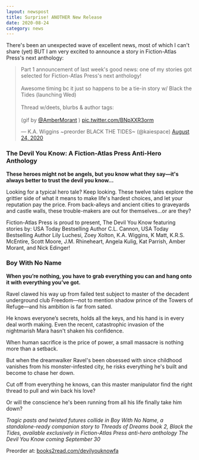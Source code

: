 ```yaml
---
layout: newspost
title: Surprise! ANOTHER New Release
date: 2020-08-24
category: news
---
```


There's been an unexpected wave of excellent news, most of which I can't share (yet) BUT I am very excited to announce a story in Fiction-Atlas Press's next anthology:

<blockquote class="twitter-tweet" data-theme="dark"><p lang="en" dir="ltr">Part 1 announcement of last week&#39;s good news: one of my stories got selected for Fiction-Atlas Press&#39;s next anthology!<br><br>Awesome timing bc it just so happens to be a tie-in story w/ Black the Tides (launching Wed)<br><br>Thread w/deets, blurbs &amp; author tags:<br><br>(gif by <a href="https://twitter.com/AmberMorant?ref_src=twsrc%5Etfw">@AmberMorant</a> ) <a href="https://t.co/BNpXXR3orm">pic.twitter.com/BNpXXR3orm</a></p>&mdash; K.A. Wiggins ~preorder BLACK THE TIDES~ (@kaiespace) <a href="https://twitter.com/kaiespace/status/1298004403476025344?ref_src=twsrc%5Etfw">August 24, 2020</a></blockquote> <script async src="https://platform.twitter.com/widgets.js" charset="utf-8"></script>

### The Devil You Know: A Fiction-Atlas Press Anti-Hero Anthology

**These heroes might not be angels, but you know what they say—it's always better to trust the devil you know...**

Looking for a typical hero tale? Keep looking. These twelve tales explore the grittier side of what it means to make life's hardest choices, and let your reputation pay the price. From back-alleys and ancient cities to graveyards and castle walls, these trouble-makers are out for themselves...or are they?

Fiction-Atlas Press is proud to present, The Devil You Know featuring stories by: USA Today Bestselling Author C.L. Cannon, USA Today Bestselling Author Lily Luchesi, Zoey Xolton, K.A. Wiggins, K Matt, K.R.S. McEntire, Scott Moore, J.M. Rhineheart, Angela Kulig, Kat Parrish, Amber Morant, and Nick Edinger!

### Boy With No Name

**When you’re nothing, you have to grab everything you can and hang onto it with everything you’ve got.**

Ravel clawed his way up from failed test subject to master of the decadent underground club Freedom—not to mention shadow prince of the Towers of Refuge—and his ambition is far from sated.

He knows everyone’s secrets, holds all the keys, and his hand is in every deal worth making. Even the recent, catastrophic invasion of the nightmarish Mara hasn't shaken his confidence.

When human sacrifice is the price of power, a small massacre is nothing more than a setback.

But when the dreamwalker Ravel's been obsessed with since childhood vanishes from his monster-infested city, he risks everything he's built and become to chase her down.

Cut off from everything he knows, can this master manipulator find the right thread to pull and win back his love?

Or will the conscience he's been running from all his life finally take him down?

*Tragic pasts and twisted futures collide in Boy With No Name, a standalone-ready companion story to Threads of Dreams book 2, Black the Tides, available exclusively in Fiction-Atlas Press anti-hero anthology The Devil You Know coming September 30*

Preorder at: [books2read.com/devilyouknowfa](https://books2read.com/devilyouknowfa)
